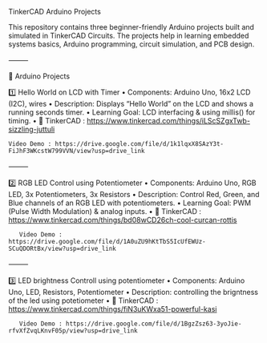  TinkerCAD Arduino Projects

This repository contains three beginner-friendly Arduino projects built and simulated in TinkerCAD Circuits.
The projects help in learning embedded systems basics, Arduino programming, circuit simulation, and PCB design.

⸻

📌 Arduino Projects

1️⃣ Hello World on LCD with Timer
	•	Components: Arduino Uno, 16x2 LCD (I2C), wires
	•	Description: Displays “Hello World” on the LCD and shows a running seconds timer.
	•	Learning Goal: LCD interfacing & using millis() for timing.
	•	🔗 TinkerCAD : https://www.tinkercad.com/things/iLScSZgxTwb-sizzling-juttuli
 
    Video Demo : https://drive.google.com/file/d/1k1lqxX8SAzY3t-FiJhF3WKcstW799VVN/view?usp=drive_link

⸻

2️⃣ RGB LED Control using Potentiometer
	•	Components: Arduino Uno, RGB LED, 3x Potentiometers, 3x Resistors
	•	Description: Control Red, Green, and Blue channels of an RGB LED with potentiometers.
	•	Learning Goal: PWM (Pulse Width Modulation) & analog inputs.
	•	🔗 TinkerCAD : https://www.tinkercad.com/things/bd08wCD26ch-cool-curcan-rottis
 
 
       Video Demo : https://drive.google.com/file/d/1A0uZU9hKtTbS5IcUfEWUz-SCuQDORtBx/view?usp=drive_link

⸻

3️⃣ LED brightness Controll using potentiometer
	•	Components: Arduino Uno, LED, Resistors, Potentiometer
	•	Description: controlling the brigntness of the led using potetiometer
	•	🔗 TinkerCAD : https://www.tinkercad.com/things/fiN3uKWxa51-powerful-kasi
 
 
       Video Demo : https://drive.google.com/file/d/1BgzZsz63-3yoJie-rfvXfZvqLKnvF05p/view?usp=drive_link

